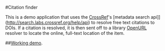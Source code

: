 #Citation finder

This is a demo application that uses the [CrossRef](http://crossref.org/)'s [metadata search api]](http://search.labs.crossref.org/help/api) to resolve free text citations to DOIs.  If a citation is resolved, it is then sent off to a library [OpenURL](http://en.wikipedia.org/wiki/OpenURL) resolver to locate the online, full-text location of the item.  

##[Working demo](http://sleepy-island-6218.herokuapp.com/).  
